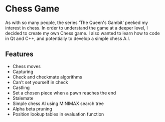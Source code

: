 # Chess Game

As with so many people, the series 'The Queen's Gambit' peeked my interest in chess. In order to understand
the game at a deeper level, I decided to create my own Chess game. I also wanted to learn how to code in Qt and C++, 
and potentially to develop a simple chess A.I. 

## Features

- Chess moves
- Capturing
- Check and checkmate algorithms
- Can't set yourself in check 
- Castling
- Set a chosen piece when a pawn reaches the end
- Stalemate
- Simple chess AI using MINIMAX search tree
- Alpha beta pruning
- Position lookup tables in evaluation function